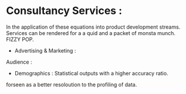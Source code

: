 # Consultancy Services :

In the application of these equations into product development streams. Services can be rendered for a a quid and a packet of monsta munch. FIZZY POP.


*  Advertising & Marketing : 

Audience : 
- Demographics : Statistical outputs with a higher accuracy ratio.




forseen as a better resoloution to the profiling of data. 
